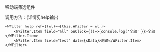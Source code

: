 移动端筛选组件

调用方法：(详情见help输出 

    <WFilter help ref={(el)=>{this.WFilter = el}}>  
        <WFilter.Item field="all" onClick={()=>{console.log('全部')}}>全部</WFilter.Item> 
        <WFilter.Item field="test" data={sData}>测试</WFilter.Item>
    </WFilter> 
